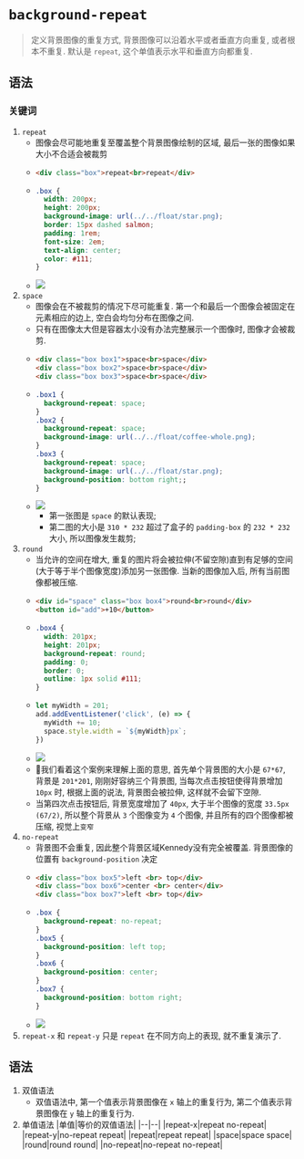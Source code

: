 # `background-repeat`
> 定义背景图像的重复方式, 背景图像可以沿着水平或者垂直方向重复, 或者根本不重复. 默认是 `repeat`, 这个单值表示水平和垂直方向都重复.
## 语法
### 关键词
1. `repeat`
    - 图像会尽可能地重复至覆盖整个背景图像绘制的区域, 最后一张的图像如果大小不合适会被裁剪
    - ```html
      <div class="box">repeat<br>repeat</div>
    - ```css
      .box {
        width: 200px;
        height: 200px;
        background-image: url(../../float/star.png);
        border: 15px dashed salmon;
        padding: 1rem;
        font-size: 2em;
        text-align: center;
        color: #111;
      }
    - ![](../../image/Snipaste_2022-03-17_21-19-38.png)
2. `space`
    - 图像会在不被裁剪的情况下尽可能重复. 第一个和最后一个图像会被固定在元素相应的边上, 空白会均匀分布在图像之间.
    - 只有在图像太大但是容器太小没有办法完整展示一个图像时, 图像才会被裁剪.
    - ```html
      <div class="box box1">space<br>space</div>
      <div class="box box2">space<br>space</div>
      <div class="box box3">space<br>space</div>
    - ```css
      .box1 {
        background-repeat: space;
      }
      .box2 {
        background-repeat: space;
        background-image: url(../../float/coffee-whole.png);
      }
      .box3 {
        background-repeat: space;
        background-image: url(../../float/star.png);
        background-position: bottom right;;
      }
    - ![](../../image/Snipaste_2022-03-17_21-43-35.png)
      - 第一张图是 `space` 的默认表现;
      - 第二图的大小是 `310 * 232` 超过了盒子的 `padding-box` 的 `232 * 232` 大小, 所以图像发生裁剪;
3. `round`
    - 当允许的空间在增大, 重复的图片将会被拉伸(不留空隙)直到有足够的空间(大于等于半个图像宽度)添加另一张图像. 当新的图像加入后, 所有当前图像都被压缩.
    - ```html
      <div id="space" class="box box4">round<br>round</div>
      <button id="add">+10</button>
    - ```css
      .box4 {
        width: 201px;
        height: 201px;
        background-repeat: round;
        padding: 0;
        border: 0;
        outline: 1px solid #111;
      }
    - ```javascript
      let myWidth = 201;
      add.addEventListener('click', (e) => {
        myWidth += 10;
        space.style.width = `${myWidth}px`;
      })
    - ![](../../image/background-repeat-round.gif)
    - 📕我们看着这个案例来理解上面的意思, 首先单个背景图的大小是 `67*67`, 背景是 `201*201`, 刚刚好容纳三个背景图, 当每次点击按钮使得背景增加 `10px` 时, 根据上面的说法, 背景图会被拉伸, 这样就不会留下空隙.
    - 当第四次点击按钮后, 背景宽度增加了 `40px`, 大于半个图像的宽度 `33.5px (67/2)`, 所以整个背景从 `3` 个图像变为 `4` 个图像, 并且所有的四个图像都被压缩, 视觉上`变窄`
4. `no-repeat`
    - 背景图不会重复, 因此整个背景区域Kennedy没有完全被覆盖. 背景图像的位置有 `background-position` 决定
    - ```html
      <div class="box box5">left <br> top</div>
      <div class="box box6">center <br> center</div>
      <div class="box box7">left <br> top</div>
    - ```css
      .box {
        background-repeat: no-repeat;
      }
      .box5 {
        background-position: left top;
      }
      .box6 {
        background-position: center;
      }
      .box7 {
        background-position: bottom right;
      }
    - ![](../../image/Snipaste_2022-03-20_17-50-20.png)
5. `repeat-x` 和 `repeat-y` 只是 `repeat` 在不同方向上的表现, 就不重复演示了.
## 语法
1. 双值语法
    - 双值语法中, 第一个值表示背景图像在 `x` 轴上的重复行为, 第二个值表示背景图像在 `y` 轴上的重复行为.
2. 单值语法
    |单值|等价的双值语法|
    |--|--|
    |repeat-x|repeat no-repeat|
    |repeat-y|no-repeat repeat|
    |repeat|repeat repeat|
    |space|space space|
    |round|round round|
    |no-repeat|no-repeat no-repeat|